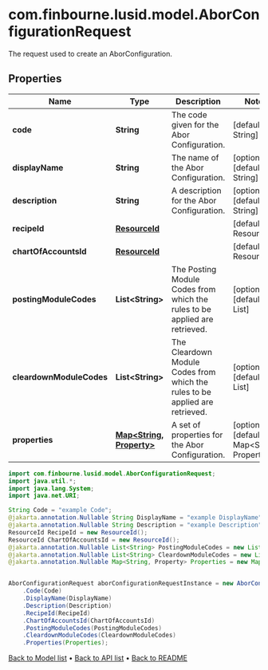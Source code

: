 # com.finbourne.lusid.model.AborConfigurationRequest
The request used to create an AborConfiguration.

## Properties

Name | Type | Description | Notes
------------ | ------------- | ------------- | -------------
**code** | **String** | The code given for the Abor Configuration. | [default to String]
**displayName** | **String** | The name of the Abor Configuration. | [optional] [default to String]
**description** | **String** | A description for the Abor Configuration. | [optional] [default to String]
**recipeId** | [**ResourceId**](ResourceId.md) |  | [default to ResourceId]
**chartOfAccountsId** | [**ResourceId**](ResourceId.md) |  | [default to ResourceId]
**postingModuleCodes** | **List&lt;String&gt;** | The Posting Module Codes from which the rules to be applied are retrieved. | [optional] [default to List<String>]
**cleardownModuleCodes** | **List&lt;String&gt;** | The Cleardown Module Codes from which the rules to be applied are retrieved. | [optional] [default to List<String>]
**properties** | [**Map&lt;String, Property&gt;**](Property.md) | A set of properties for the Abor Configuration. | [optional] [default to Map<String, Property>]

```java
import com.finbourne.lusid.model.AborConfigurationRequest;
import java.util.*;
import java.lang.System;
import java.net.URI;

String Code = "example Code";
@jakarta.annotation.Nullable String DisplayName = "example DisplayName";
@jakarta.annotation.Nullable String Description = "example Description";
ResourceId RecipeId = new ResourceId();
ResourceId ChartOfAccountsId = new ResourceId();
@jakarta.annotation.Nullable List<String> PostingModuleCodes = new List<String>();
@jakarta.annotation.Nullable List<String> CleardownModuleCodes = new List<String>();
@jakarta.annotation.Nullable Map<String, Property> Properties = new Map<String, Property>();


AborConfigurationRequest aborConfigurationRequestInstance = new AborConfigurationRequest()
    .Code(Code)
    .DisplayName(DisplayName)
    .Description(Description)
    .RecipeId(RecipeId)
    .ChartOfAccountsId(ChartOfAccountsId)
    .PostingModuleCodes(PostingModuleCodes)
    .CleardownModuleCodes(CleardownModuleCodes)
    .Properties(Properties);
```


[Back to Model list](../README.md#documentation-for-models) &#8226; [Back to API list](../README.md#documentation-for-api-endpoints) &#8226; [Back to README](../README.md)
